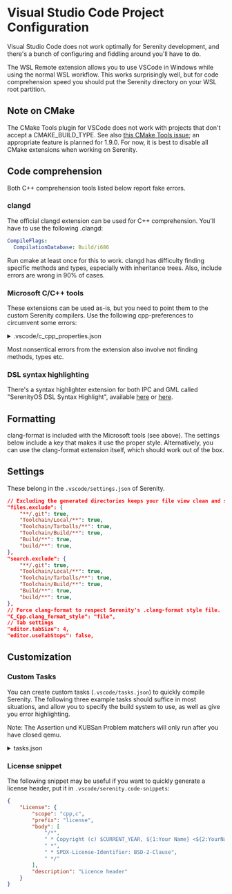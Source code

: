 # Visual Studio Code Project Configuration

Visual Studio Code does not work optimally for Serenity development, and there's a bunch of configuring and fiddling around you'll have to do.

The WSL Remote extension allows you to use VSCode in Windows while using the normal WSL workflow. This works surprisingly well, but for code comprehension speed you should put the Serenity directory on your WSL root partition.

## Note on CMake

The CMake Tools plugin for VSCode does not work with projects that don't accept a CMAKE_BUILD_TYPE. See also [this CMake Tools issue](https://github.com/microsoft/vscode-cmake-tools/issues/1639); an appropriate feature is planned for 1.9.0. For now, it is best to disable all CMake extensions when working on Serenity.

## Code comprehension

Both C++ comprehension tools listed below report fake errors.

### clangd

The official clangd extension can be used for C++ comprehension. You'll have to use the following .clangd:

```yaml
CompileFlags:
  CompilationDatabase: Build/i686
```

Run cmake at least once for this to work. clangd has difficulty finding specific methods and types, especially with inheritance trees. Also, include errors are wrong in 90% of cases.

### Microsoft C/C++ tools

These extensions can be used as-is, but you need to point them to the custom Serenity compilers. Use the following cpp-preferences to circumvent some errors:

<details>
<summary>.vscode/c_cpp_properties.json</summary>

```json
{
    "name": "Userspace",
    "includePath": [
        "${workspaceFolder}",
        "${workspaceFolder}/Build/i686/",
        "${workspaceFolder}/Build/i686/Userland",
        "${workspaceFolder}/Build/i686/Userland/Applications",
        "${workspaceFolder}/Build/i686/Userland/Libraries",
        "${workspaceFolder}/Build/i686/Userland/Services",
        "${workspaceFolder}/Build/i686/Root/usr/include/**",
        "${workspaceFolder}/Userland",
        "${workspaceFolder}/Userland/Libraries",
        "${workspaceFolder}/Userland/Libraries/LibC",
        "${workspaceFolder}/Userland/Libraries/LibM",
        "${workspaceFolder}/Userland/Libraries/LibPthread",
        "${workspaceFolder}/Userland/Services",
        "${workspaceFolder}/Toolchain/Local/i686/i686-pc-serenity/include/c++/**"
    ],
    "defines": [
        "DEBUG",
        "__serenity__",
    ],
    "compilerPath": "${workspaceFolder}/Toolchain/Local/i686/bin/i686-pc-serenity-g++",
    "cStandard": "c17",
    "cppStandard": "c++20",
    "intelliSenseMode": "linux-gcc-x86",
    "browse": {
        "path": [
            "${workspaceFolder}",
            "${workspaceFolder}/Build/i686/",
            "${workspaceFolder}/Build/i686/Userland",
            "${workspaceFolder}/Build/i686/Userland/Applications",
            "${workspaceFolder}/Build/i686/Userland/Libraries",
            "${workspaceFolder}/Build/i686/Userland/Services",
            "${workspaceFolder}/Build/i686/Root/usr/include/**",
            "${workspaceFolder}/Userland",
            "${workspaceFolder}/Userland/Libraries",
            "${workspaceFolder}/Userland/Libraries/LibC",
            "${workspaceFolder}/Userland/Libraries/LibM",
            "${workspaceFolder}/Userland/Libraries/LibPthread",
            "${workspaceFolder}/Userland/Services",
            "${workspaceFolder}/Toolchain/Local/i686/i686-pc-serenity/include/c++/**"
        ],
        "limitSymbolsToIncludedHeaders": true
    },
    "compileCommands": "Build/i686/compile_commands.json",
    "compilerArgs": [
        "-wall",
        "-wextra",
        "-werror"
    ]
}
```
</details>

Most nonsentical errors from the extension also involve not finding methods, types etc.

### DSL syntax highlighting

There's a syntax highlighter extension for both IPC and GML called "SerenityOS DSL Syntax Highlight", available [here](https://marketplace.visualstudio.com/items?itemName=kleinesfilmroellchen.serenity-dsl-syntaxhighlight) or [here](https://open-vsx.org/extension/kleinesfilmroellchen/serenity-dsl-syntaxhighlight).

## Formatting

clang-format is included with the Microsoft tools (see above). The settings below include a key that makes it use the proper style. Alternatively, you can use the clang-format extension itself, which should work out of the box.

## Settings

These belong in the `.vscode/settings.json` of Serenity.

```json
// Excluding the generated directories keeps your file view clean and speeds up search.
"files.exclude": {
    "**/.git": true,
    "Toolchain/Local/**": true,
    "Toolchain/Tarballs/**": true,
    "Toolchain/Build/**": true,
    "Build/**": true,
    "build/**": true,
},
"search.exclude": {
    "**/.git": true,
    "Toolchain/Local/**": true,
    "Toolchain/Tarballs/**": true,
    "Toolchain/Build/**": true,
    "Build/**": true,
    "build/**": true,
},
// Force clang-format to respect Serenity's .clang-format style file.
"C_Cpp.clang_format_style": "file",
// Tab settings
"editor.tabSize": 4,
"editor.useTabStops": false,
```

## Customization

### Custom Tasks

You can create custom tasks (`.vscode/tasks.json`) to quickly compile Serenity.
The following three example tasks should suffice in most situations, and allow you to specify the build system to use, as well as give you error highlighting.

Note: The Assertion und KUBSan Problem matchers will only run after you have closed qemu.

<details>
<summary>tasks.json</summary>

```json
{
    "tasks": [
        {
            "label": "build lagom",
            "type": "shell",
            "problemMatcher":[{
                "base": "$gcc",
                "fileLocation": ["relative","${workspaceFolder}/Build/lagom"]
            }],
            "command": [
                "bash"
            ],
            "args": [
                "-c",
                "\"Meta/serenity.sh build lagom\""
            ],
            "presentation": {
                "echo": true,
                "reveal": "always",
                "focus": false,
                "group": "build",
                "panel": "shared",
                "showReuseMessage": true,
                "clear": true
            }
        },
        {
            "label": "build",
            "type": "shell",
            "command": "bash",
                "args": [
                    "-c",
                    "Meta/serenity.sh build ${input:arch} ${input:compiler}"
                ],
                "options": {
                    "env": {
                        "SERENITY_RAM_SIZE": "4G",
                    }
                },
                "problemMatcher": [
                    {
                        "base": "$gcc",
                        "fileLocation": [
                            "relative",
                            // FIXME: Clang uses ${input:arch}clang
                            "${workspaceFolder}/Build/${input:arch}"
                        ]
                    },
                    {
                        "source": "gcc",
                        "fileLocation": [
                            "relative",
                            // FIXME: Clang uses ${input:arch}clang
                            "${workspaceFolder}/Build/${input:arch}"
                        ],
                        "pattern": [
                            {
                                "regexp": "^([^\\s]*\\.S):(\\d*): (.*)$",
                                "file": 1,
                                "location": 2,
                                "message": 3
                            }
                        ]
                    }
                ]
        },
        {
            "label": "launch",
            "type": "shell",
            "command": "bash",
                "args": [
                    "-c",
                    "Meta/serenity.sh run ${input:arch} ${input:compiler}"
                ],
                "options": {
                    "env": {
                        // Put your custom run configuration here, e.g. SERENITY_RAM_SIZE
                    }
                },
                "problemMatcher": [
                    {
                        "base": "$gcc",
                        "fileLocation": [
                            "relative",
                            // FIXME: Clang uses ${input:arch}clang
                            "${workspaceFolder}/Build/${input:arch}"
                        ]
                    },
                    {
                        "source": "gcc",
                        "fileLocation": [
                            "relative",
                            // FIXME: Clang uses ${input:arch}clang
                            "${workspaceFolder}/Build/${input:arch}"
                        ],
                        "pattern": [
                            {
                                "regexp": "^([^\\s]*\\.S):(\\d*): (.*)$",
                                "file": 1,
                                "location": 2,
                                "message": 3
                            }
                        ]
                    },
                    {
                        "source": "KUBSan",
                        "owner": "cpp",
                        "fileLocation": [
                            "relative",
                            "${workspaceFolder}"
                        ],
                        "pattern": [
                            {
                                "regexp": "KUBSAN: (.*)",
                                "message": 0
                            },
                            {
                                "regexp": "KUBSAN: at ../(.*), line (\\d*), column: (\\d*)",
                                "file": 1,
                                "line": 2,
                                "column": 3
                            }
                        ]
                    },
                    {
                        "source": "Assertion Failed",
                        "owner": "cpp",
                        "pattern": [
                            {
                                "regexp": "ASSERTION FAILED: (.*)$",
                                "message": 1
                            },
                            {
                                "regexp": "^((?:.*)\\.(h|cpp|c|S)):(\\d*)$",
                                "file":1,
                                "location":3
                            }
                        ],
                        "fileLocation": [
                            "relative",
                            // FIXME: Clang uses ${input:arch}clang
                            "${workspaceFolder}/Build/${input:arch}"
                        ]
                    }
                ]
        }
    ],
    "inputs": [
        {
            "id": "compiler",
            "description": "Compiler to use",
            "type": "pickString",
            "default": "GNU",
            "options": [
                "GNU",
                "Clang"
            ]
        },
        {
            "id": "arch",
            "description": "Architecture to compile for",
            "type": "pickString",
            "default": "i686",
            "options": [
                "i686",
                "x86_64",
                "aarch64"
            ]
        }
    ]
}
```

</details>

### License snippet

The following snippet may be useful if you want to quickly generate a license header, put it in `.vscode/serenity.code-snippets`:
```json
{
    "License": {
        "scope": "cpp,c",
        "prefix": "license",
        "body": [
            "/*",
            " * Copyright (c) $CURRENT_YEAR, ${1:Your Name} <${2:YourName@Email.com}>.",
            " *",
            " * SPDX-License-Identifier: BSD-2-Clause",
            " */"
        ],
        "description": "Licence header"
    }
}
```
